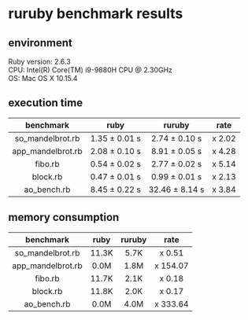 # ruruby benchmark results

## environment

Ruby version: 2.6.3  
CPU: Intel(R) Core(TM) i9-9880H CPU @ 2.30GHz  
OS: Mac OS X 10.15.4  

## execution time

|benchmark|ruby|ruruby|rate|
|:-----------:|:--------:|:---------:|:-------:|
| so_mandelbrot.rb | 1.35 ± 0.01 s | 2.74 ± 0.10 s | x 2.02 |
| app_mandelbrot.rb | 2.08 ± 0.10 s | 8.91 ± 0.05 s | x 4.28 |
| fibo.rb | 0.54 ± 0.02 s | 2.77 ± 0.02 s | x 5.14 |
| block.rb | 0.47 ± 0.01 s | 0.99 ± 0.01 s | x 2.13 |
| ao_bench.rb | 8.45 ± 0.22 s | 32.46 ± 8.14 s | x 3.84 |

## memory consumption

|benchmark|ruby|ruruby|rate|
|:-----------:|:--------:|:---------:|:-------:|
| so_mandelbrot.rb | 11.3K | 5.7K | x 0.51 |
| app_mandelbrot.rb | 0.0M | 1.8M | x 154.07 |
| fibo.rb | 11.7K | 2.1K | x 0.18 |
| block.rb | 11.8K | 2.0K | x 0.17 |
| ao_bench.rb | 0.0M | 4.0M | x 333.64 |
